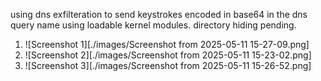 using dns exfilteration to send keystrokes encoded in base64 in the dns query name using loadable kernel modules.
directory hiding pending.
1. ![Screenshot 1][./images/Screenshot from 2025-05-11 15-27-09.png]
2. ![Screenshot 2][./images/Screenshot from 2025-05-11 15-23-02.png]
3. ![Screenshot 3][./images/Screenshot from 2025-05-11 15-26-52.png]
